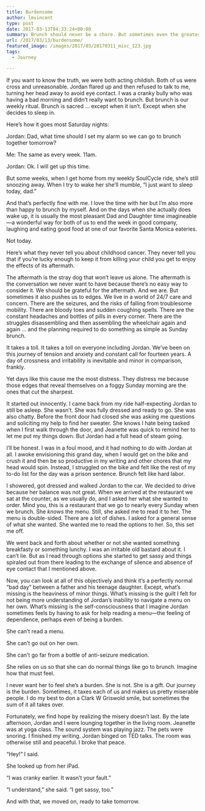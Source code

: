 ```yaml
---
title: Burdensome
author: lmvincent
type: post
date: 2017-03-13T04:33:24+00:00
summary: Brunch should never be a chore. But sometimes even the greatest pleasures give way to our biggest tensions. That was today.
url: /2017/03/13/burdensome/
featured_image: /images/2017/03/20170311_misc_123.jpg
tags:
  - Journey

---
```

If you want to know the truth, we were both acting childish. Both of us were cross and unreasonable. Jordan flared up and then refused to talk to me, turning her head away to avoid eye contact. I was a cranky bully who was having a bad morning and didn’t really want to brunch. But brunch is our weekly ritual. Brunch is sacred … except when it isn’t. Except when she decides to sleep in.

Here’s how it goes most Saturday nights:

Jordan: Dad, what time should I set my alarm so we can go to brunch together tomorrow?

Me: The same as every week. 11am.

Jordan: Ok. I will get up this time.

But some weeks, when I get home from my weekly SoulCycle ride, she’s still snoozing away. When I try to wake her she’ll mumble, “I just want to sleep today, dad.”

And that’s perfectly fine with me. I love the time with her but I’m also more than happy to brunch by myself. And on the days when she actually does wake up, it is usually the most pleasant Dad and Daughter time imagineable—a wonderful way for both of us to end the week in good company, laughing and eating good food at one of our favorite Santa Monica eateries.

Not today.

Here’s what they never tell you about childhood cancer. They never tell you that if you’re lucky enough to keep it from killing your child you get to&nbsp;enjoy the effects of its aftermath.

The aftermath is the stray dog that won’t leave us alone. The aftermath is the conversation we never want to have because there’s no easy way to consider it. We should be grateful for the aftermath. And we are. But sometimes it also pushes us to edges. We live in a world of 24/7 care and concern. There are the seizures, and the risks of falling from troublesome mobility. There are bloody toes and sudden coughing spells. There are the constant headaches and bottles of pills in every corner. There are the struggles disassembling and then assembling the wheelchair again and again … and the planning required to do something as simple as Sunday brunch.

It takes a toll. It takes a toll on everyone including Jordan. We’ve been on this journey of tension and anxiety and constant call for fourteen years. A day of crossness and irritability is inevitable and minor in comparison, frankly.

Yet days like this cause me the most distress. They distress me because those edges that reveal themselves on a foggy Sunday morning are the ones that cut the sharpest.

It started out innocently. I came back from my ride half-expecting Jordan to still be asleep. She wasn’t. She was fully dressed and ready to go. She was also chatty. Before the front door had closed she was asking me questions and soliciting my help to find her sweater. She knows I hate being tasked when I first walk through the door, and Jeanette was quick to remind her to let me put my things down. But Jordan had a full head of steam going.

I’ll be honest. I was in a foul mood, and it had nothing to do with Jordan at all. I awoke envisioning this grand day, when I would get on the bike and crush it and then be so productive in my writing and other chores that my head would spin. Instead, I struggled on the bike and felt like the rest of my to-do list for the day was a prison sentence. Brunch felt like hard labor.

I showered, got dressed and walked Jordan to the car. We decided to drive because her balance was not great. When we arrived at the restaurant we sat at the counter, as we usually do, and I asked her what she wanted to order. Mind you, this is a restaurant that we go to nearly every Sunday when we brunch. She _knows_ the menu. Still, she asked me to read it to her. The menu is double-sided. There are a lot of dishes. I asked for a general sense of what she wanted. She wanted me to read the options to her. So, this set me off.

We went back and forth about whether or not she wanted something breakfasty or something lunchy. I was an irritable old bastard about it. I can’t lie. But as I read through options she started to get sassy and things spiraled out from there leading to the exchange of silence and absence of eye contact that I mentioned above.

Now, you can look at all of this objectively and think it’s a perfectly normal “bad day” between a father and his teenage daughter. Except, what’s missing is the heaviness of minor things. What’s missing is the guilt I felt for not being more understanding of Jordan’s inability to navigate a menu on her own. What’s missing is the self-consciousness that I imagine Jordan sometimes feels by having to ask for help reading a menu—the feeling of dependence, perhaps even of being a burden.

She can&#8217;t read a menu.

She can&#8217;t go out on her own.

She can&#8217;t go far from a bottle of&nbsp;anti-seizure medication.

She relies on us so that she can do normal things like go to brunch. Imagine how that must feel.

I never want her to feel she’s a burden. She is not. She is a gift. Our journey is the burden. Sometimes, it taxes each of&nbsp;us and makes us pretty miserable people. I do my best to don a Clark W Griswold smile, but sometimes the sum of it all takes over.

Fortunately, we find hope by realizing the misery doesn’t last. By the late afternoon, Jordan and I were lounging together in the living room. Jeanette was at yoga class. The sound system was playing jazz. The pets were snoring. I finished my writing. Jordan binged on TED talks. The room was otherwise still and peaceful. I broke that peace.

“Hey!” I said.

She looked up from her iPad.

“I was cranky earlier. It wasn’t your fault.”

“I understand,” she said. “I get sassy, too.”

And with that, we moved on, ready to take tomorrow.